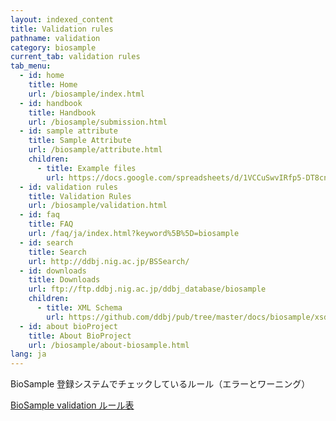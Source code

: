 ```yaml
---
layout: indexed_content
title: Validation rules
pathname: validation
category: biosample
current_tab: validation rules
tab_menu:
  - id: home
    title: Home
    url: /biosample/index.html
  - id: handbook
    title: Handbook
    url: /biosample/submission.html
  - id: sample attribute
    title: Sample Attribute
    url: /biosample/attribute.html
    children:
      - title: Example files
        url: https://docs.google.com/spreadsheets/d/1VCCuSwvIRfp5-DT8cnvvAwWH4C7wbDFSjHQ_q3f3BII/edit#gid=1811256482
  - id: validation rules
    title: Validation Rules
    url: /biosample/validation.html
  - id: faq
    title: FAQ
    url: /faq/ja/index.html?keyword%5B%5D=biosample
  - id: search
    title: Search
    url: http://ddbj.nig.ac.jp/BSSearch/
  - id: downloads
    title: Downloads
    url: ftp://ftp.ddbj.nig.ac.jp/ddbj_database/biosample
    children:
      - title: XML Schema
        url: https://github.com/ddbj/pub/tree/master/docs/biosample/xsd
  - id: about bioProject
    title: About BioProject
    url: /biosample/about-biosample.html
lang: ja
---
```


BioSample 登録システムでチェックしているルール（エラーとワーニング）

[BioSample validation ルール表](https://docs.google.com/spreadsheets/d/1kh9vRllab7t7PBftd0nEBi-YbIWvFVRAiYS6F6RRBNU/edit#gid=1261957088)

<div id="rule">

</div>
